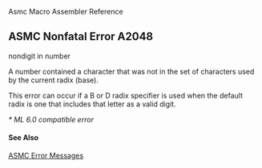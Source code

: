 Asmc Macro Assembler Reference

## ASMC Nonfatal Error A2048

nondigit in number

A number contained a character that was not in the set of characters used by the current radix (base).

This error can occur if a B or D radix specifier is used when the default radix is one that includes that letter as a valid digit.

_* ML 6.0 compatible error_

#### See Also

[ASMC Error Messages](readme.md)